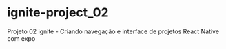 # ignite-project_02
Projeto 02 ignite - Criando navegação e interface de projetos React Native com expo
